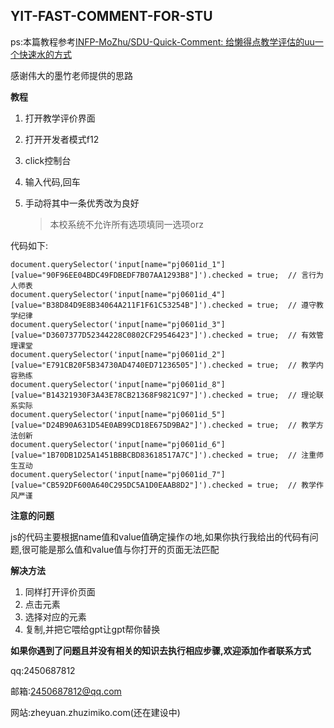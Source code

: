 ## YIT-FAST-COMMENT-FOR-STU

ps:本篇教程参考[INFP-MoZhu/SDU-Quick-Comment: 给懒得点教学评估的uu一个快速水的方式](https://github.com/INFP-MoZhu/SDU-Quick-Comment)

感谢伟大的墨竹老师提供的思路

**教程**

1. 打开教学评价界面

2. 打开开发者模式f12

3. click控制台

4. 输入代码,回车

5. 手动将其中一条优秀改为良好

   > 本校系统不允许所有选项填同一选项orz



代码如下:

```
document.querySelector('input[name="pj0601id_1"][value="90F96EE04BDC49FDBEDF7B07AA1293B8"]').checked = true;  // 言行为人师表
document.querySelector('input[name="pj0601id_4"][value="B38D84D9E8B34064A211F1F61C53254B"]').checked = true;  // 遵守教学纪律
document.querySelector('input[name="pj0601id_3"][value="D3607377D52344228C0802CF29546423"]').checked = true;  // 有效管理课堂
document.querySelector('input[name="pj0601id_2"][value="E791CB20F5B34730AD4740ED71236505"]').checked = true;  // 教学内容熟练
document.querySelector('input[name="pj0601id_8"][value="B14321930F3A43E78CB21368F9821C97"]').checked = true;  // 理论联系实际
document.querySelector('input[name="pj0601id_5"][value="D24B90A631D54E0AB99CD18E675D9BA2"]').checked = true;  // 教学方法创新
document.querySelector('input[name="pj0601id_6"][value="1B70DB1D25A1451BBBCBD83618517A7C"]').checked = true;  // 注重师生互动
document.querySelector('input[name="pj0601id_7"][value="CB592DF600A640C295DC5A1D0EAAB8D2"]').checked = true;  // 教学作风严谨

```



**注意的问题**

js的代码主要根据name值和value值确定操作の地,如果你执行我给出的代码有问题,很可能是那么值和value值与你打开的页面无法匹配

**解决方法**

1. 同样打开评价页面
2. 点击元素
3. 选择对应的元素
4. 复制,并把它喂给gpt让gpt帮你替换

**如果你遇到了问题且并没有相关的知识去执行相应步骤,欢迎添加作者联系方式**

qq:2450687812

邮箱:2450687812@qq.com

网站:zheyuan.zhuzimiko.com(还在建设中)
